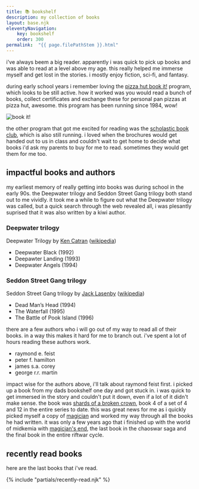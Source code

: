 ```yaml
---
title: 📚 bookshelf
description: my collection of books
layout: base.njk
eleventyNavigation:
    key: bookshelf
    order: 300
permalink:  "{{ page.filePathStem }}.html"
---
```


i've always beem a big reader. apparently i was quick to pick up books and was able to read at a level above my age. this really helped me immerse myself and get lost in the stories. i mostly enjoy fiction, sci-fi, and fantasy.

during early school years i remember loving the [pizza hut book it!](https://www.bookitprogram.com/) program, which looks to be still active. how it worked was you would read a bunch of books, collect certificates and exchange these for personal pan pizzas at pizza hut, awesome. this program has been running since 1984, wow!

![book it!](../img/bookshelf/book-it.png#center)

the other program that got me excited for reading was the [scholastic book club](https://www.scholastic.co.nz/schools/book-club/), which is also still running. i loved when the brochures would get handed out to us in class and couldn't wait to get home to decide what books i'd ask my parents to buy for me to read. sometimes they would get them for me too.

## impactful books and authors

my earliest memory of really getting into books was during school in the early 90s. the Deepwater trilogy and Seddon Street Gang trilogy both stand out to me vividly. it took me a while to figure out what the Deepwater trilogy was called, but a quick search through the web revealed all, i was plesantly suprised that it was also written by a kiwi author.

### Deepwater trilogy
Deepwater Trilogy by [Ken Catran](https://www.read-nz.org/writer/catran-ken/) ([wikipedia](https://en.wikipedia.org/wiki/Deepwater_trilogy))
- Deepwater Black (1992)
- Deepawter Landing (1993)
- Deepwater Angels (1994)

### Seddon Street Gang trilogy
Seddon Street Gang trilogy by [Jack Lasenby](https://www.read-nz.org/writer/lasenby-jack/) ([wikipedia](https://en.wikipedia.org/wiki/Jack_Lasenby))
- Dead Man’s Head (1994)
- The Waterfall (1995)
- The Battle of Pook Island (1996)

there are a few authors who i will go out of my way to read all of their books. in a way this makes it hard for me to branch out. i've spent a lot of hours reading these authors work.

- raymond e. feist
- peter f. hamilton
- james s.a. corey
- george r.r. martin

impact wise for the authors above, i'll talk about raymond feist first. i picked up a book from my dads bookshelf one day and got stuck in. i was quick to get immersed in the story and couldn't put it down, even if a lot of it didn't make sense. the book was [shards of a broken crown](https://en.wikipedia.org/wiki/Shards_of_a_Broken_Crown), book 4 of a set of 4 and 12 in the entire series to date. this was great news for me as i quickly picked myself a copy of [magician](https://en.wikipedia.org/wiki/Magician_(Feist_novel)) and worked my way through all the books he had written. it was only a few years ago that i finished up with the world of midkemia with [magician's end](https://en.wikipedia.org/wiki/Magician%27s_End), the last book in the chaoswar saga and the final book in the entire riftwar cycle.

## recently read books

here are the last books that i've read.

{% include "partials/recently-read.njk" %}